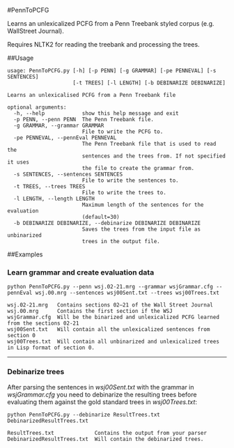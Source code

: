 #PennToPCFG

Learns an unlexicalized PCFG from a Penn Treebank styled corpus (e.g. WallStreet Journal).

Requires NLTK2 for reading the treebank and processing the trees.

##Usage

```shell
usage: PennToPCFG.py [-h] [-p PENN] [-g GRAMMAR] [-pe PENNEVAL] [-s SENTENCES]
                     [-t TREES] [-l LENGTH] [-b DEBINARIZE DEBINARIZE]

Learns an unlexicalised PCFG from a Penn Treebank file

optional arguments:
  -h, --help            show this help message and exit
  -p PENN, --penn PENN  The Penn Treebank file.
  -g GRAMMAR, --grammar GRAMMAR
                        File to write the PCFG to.
  -pe PENNEVAL, --pennEval PENNEVAL
                        The Penn Treebank file that is used to read the
                        sentences and the trees from. If not specified it uses
                        the file to create the grammar from.
  -s SENTENCES, --sentences SENTENCES
                        File to write the sentences to.
  -t TREES, --trees TREES
                        File to write the trees to.
  -l LENGTH, --length LENGTH
                        Maximum length of the sentences for the evaluation
                        (default=30)
  -b DEBINARIZE DEBINARIZE, --debinarize DEBINARIZE DEBINARIZE
                        Saves the trees from the input file as unbinarized
                        trees in the output file.
```

##Examples
### Learn grammar and create evaluation data
```shell
python PennToPCFG.py --penn wsj.02-21.mrg --grammar wsjGrammar.cfg --pennEval wsj.00.mrg --sentences wsj00Sent.txt --trees wsj00Trees.txt

wsj.02-21.mrg   Contains sections 02–21 of the Wall Street Journal
wsj.00.mrg      Contains the first section if the WSJ
wsjGrammar.cfg  Will be the binarized and unlexicalized PCFG learned from the sections 02-21
wsj00Sent.txt   Will contain all the unlexicalized sentences from section 0
wsj00Trees.txt  Will contain all unbinarized and unlexicalized trees in Lisp format of section 0. 
```
---
### Debinarize trees
After parsing the sentences in *wsj00Sent.txt* with the grammar in *wsjGrammar.cfg* you need to debinarize the resulting trees before evaluating them against the gold standard trees in *wsj00Trees.txt*:

```shell
python PennToPCFG.py --debinarize ResultTrees.txt DebinarizedResultTrees.txt

ResultTrees.txt             Contains the output from your parser
DebinarizedResultTrees.txt  Will contain the debinarized trees.
```
